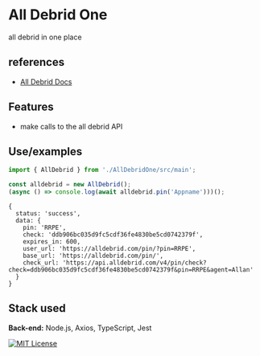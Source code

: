 # All Debrid One

all debrid in one place

## references

- [All Debrid Docs](https://docs.alldebrid.com/)

## Features

- make calls to the all debrid API

## Use/examples

```javascript
import { AllDebrid } from './AllDebridOne/src/main';

const alldebrid = new AllDebrid();
(async () => console.log(await alldebrid.pin('Appname')))();
```

```
{
  status: 'success',
  data: {
    pin: 'RRPE',
    check: 'ddb906bc035d9fc5cdf36fe4830be5cd0742379f',
    expires_in: 600,
    user_url: 'https://alldebrid.com/pin/?pin=RRPE',
    base_url: 'https://alldebrid.com/pin/',
    check_url: 'https://api.alldebrid.com/v4/pin/check?check=ddb906bc035d9fc5cdf36fe4830be5cd0742379f&pin=RRPE&agent=Allan'
  }
}
```

## Stack used

**Back-end:** Node.js, Axios, TypeScript, Jest

[![MIT License](https://img.shields.io/badge/License-MIT-green.svg)](https://choosealicense.com/licenses/mit/)
